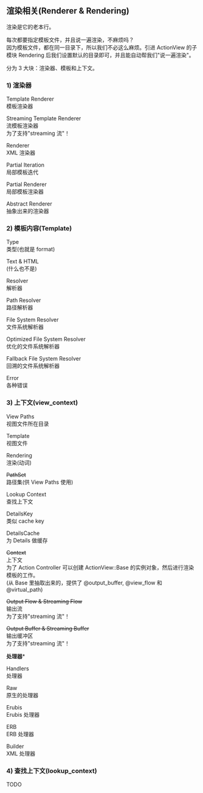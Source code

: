 ## 渲染相关(Renderer & Rendering)

渲染是它的老本行。

每次都要指定模板文件，并且说一遍渲染，不麻烦吗？<br>
因为模板文件，都在同一目录下，所以我们不必这么麻烦。引进 ActionView 的子模块 Rendering 后我们设置默认的目录即可，并且能自动帮我们"说一遍渲染"。

分为 3 大块：渲染器、模板和上下文。

### 1) 渲染器

Template Renderer  
模板渲染器

Streaming Template Renderer  
流模板渲染器  
为了支持"streaming 流"！

Renderer  
XML 渲染器

Partial Iteration  
局部模板迭代

Partial Renderer  
局部模板渲染器

Abstract Renderer  
抽象出来的渲染器

### 2) 模板内容(Template)

Type  
类型(也就是 format)

Text & HTML  
(什么也不是)

Resolver  
解析器

Path Resolver  
路径解析器

File System Resolver  
文件系统解析器

Optimized File System Resolver  
优化的文件系统解析器

Fallback File System Resolver  
回溯的文件系统解析器

Error  
各种错误

### 3) 上下文(view_context)

View Paths  
视图文件所在目录

Template  
视图文件

Rendering  
渲染(动词)

~~PathSet~~  
路径集(供 View Paths 使用)

Lookup Context  
查找上下文

DetailsKey  
类似 cache key

DetailsCache  
为 Details 做缓存

~~Context~~  
上下文  
为了 Action Controller 可以创建 ActionView::Base 的实例对象，然后进行渲染模板的工作。  
(从 Base 里抽取出来的，提供了 @output_buffer, @view_flow 和 @virtual_path)

~~Output Flow & Streaming Flow~~  
输出流  
为了支持"streaming 流"！

~~Output Buffer & Streaming Buffer~~  
输出缓冲区  
为了支持"streaming 流"！

**处理器***

Handlers  
处理器

Raw  
原生的处理器

Erubis  
Erubis 处理器

ERB  
ERB 处理器

Builder  
XML 处理器

### 4) 查找上下文(lookup_context)

TODO
